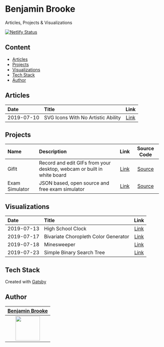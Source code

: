 # Benjamin Brooke

Articles, Projects & Visualizations

[![Netlify Status](https://api.netlify.com/api/v1/badges/11084e11-53c5-43b8-aa79-47b851c8c14b/deploy-status)](https://app.netlify.com/sites/benjaminadk/deploys)

## Content

- [Articles](#articles)
- [Projects](#projects)
- [Visualizations](#visualizations)
- [Tech Stack](#tech-stack)
- [Author](#author)

## Articles

| Date       | Title                              |                                       Link                                        |
| :--------- | :--------------------------------- | :-------------------------------------------------------------------------------: |
| 2019-07-10 | SVG Icons With No Artistic Ability | [Link](https://benjaminadk.netlify.com/posts/svg-icons-with-no-artistic-ability/) |

## Projects

| Name           | Description                                                            |                          Link                           |                      Source Code                      |
| :------------- | :--------------------------------------------------------------------- | :-----------------------------------------------------: | :---------------------------------------------------: |
| GifIt          | Record and edit GIFs from your desktop, webcam or built in white board | [Link](https://benjaminadk.netlify.com/projects/gifit/) |    [Source](https://github.com/benjaminadk/gifit)     |
| Exam Simulator | JSON based, open source and free exam simulator                        |        [Link](https://exam-maker.herokuapp.com/)        | [Source](https://github.com/exam-simulator/simulator) |

## Visualizations

| Date       | Title                                |                                            Link                                             |
| :--------- | :----------------------------------- | :-----------------------------------------------------------------------------------------: |
| 2019-07-13 | High School Clock                    |          [Link](https://benjaminadk.netlify.com/visualizations/high-school-clock)           |
| 2019-07-17 | Bivariate Choropleth Color Generator | [Link](https://benjaminadk.netlify.com/visualizations/bivariate-choropleth-color-generator) |
| 2019-07-18 | Minesweeper                          |             [Link](https://benjaminadk.netlify.com/visualizations/minesweeper)              |
| 2019-07-23 | Simple Binary Search Tree            |      [Link](https://benjaminadk.netlify.com/visualizations/simple-binary-search-tree)       |

## Tech Stack

Created with [Gatsby](https://www.gatsbyjs.org/)

## Author

|                              [**Benjamin Brooke**](https://github.com/benjaminadk)                              |
| :-------------------------------------------------------------------------------------------------------------: |
| [<img src="https://avatars2.githubusercontent.com/u/28043421?s=80" width="80">](https://github.com/benjaminadk) |
